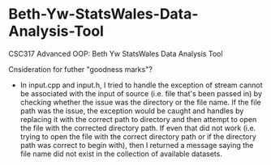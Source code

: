 # Beth-Yw-StatsWales-Data-Analysis-Tool
CSC317 Advanced OOP: Beth Yw StatsWales Data Analysis Tool

Cnsideration for futher "goodness marks"?
- In input.cpp and input.h, I tried to handle the exception of stream cannot be associated with the input of source (i.e. file that's been passed in) by checking whether the issue was the directory or the file name. If the file path was the issue, the exception would be caught and handles by replacing it with the correct path to directory and then attempt to open the file with the corrected directory path. If even that did not work (i.e. trying to open the file with the correct directory path or if the directory path was correct to begin with), then I returned a message saying the file name did not exist in the collection of available datasets.  
